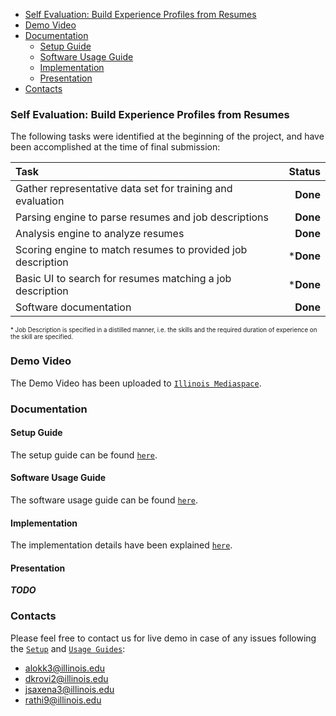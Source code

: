 - [Self Evaluation: Build Experience Profiles from Resumes](#self-evaluation--build-experience-profiles-from-resumes)
- [Demo Video](#demo-video)
- [Documentation](#documentation)
  * [Setup Guide](#setup-guide)
  * [Software Usage Guide](#software-usage-guide)
  * [Implementation](#implementation)
  * [Presentation](#presentation)
- [Contacts](#contacts)



### Self Evaluation: Build Experience Profiles from Resumes

The following tasks were identified at the beginning of the project, and have been accomplished at the time of final submission:

| Task                                                          |  Status     |
|:--------------------------------------------------------------|------------:|
| Gather representative data set for training and evaluation    | __Done__    |
| Parsing engine to parse resumes and job descriptions          | __Done__    |
| Analysis engine to analyze resumes                            | __Done__    |
| Scoring engine to match resumes to provided job description   | *__Done__   |
| Basic UI to search for resumes matching a job description     | *__Done__   |
| Software documentation                                        | __Done__    |

<sup><sup>\* Job Description is specified in a distilled manner, i.e. the skills and the required duration of experience on the skill are specified.</sup></sup>

### Demo Video

The Demo Video has been uploaded to [`Illinois Mediaspace`](https://mediaspace.illinois.edu/media/t/1_tuxjijvb).

### Documentation

#### Setup Guide

The setup guide can be found [`here`](https://github.com/dkrovi2/CourseProject/blob/main/UserGuide.md#build).

#### Software Usage Guide

The software usage guide can be found [`here`](https://github.com/dkrovi2/CourseProject/blob/main/UserGuide.md#running).

#### Implementation

The implementation details have been explained [`here`](https://github.com/dkrovi2/CourseProject/blob/main/Implementation.md).

#### Presentation

***TODO***

### Contacts

Please feel free to contact us for live demo in case of any issues following the [`Setup`](https://github.com/dkrovi2/CourseProject/blob/main/UserGuide.md#build) and [`Usage Guides`](https://github.com/dkrovi2/CourseProject/blob/main/UserGuide.md#running):

 * alokk3@illinois.edu
 * dkrovi2@illinois.edu
 * jsaxena3@illinois.edu
 * rathi9@illinois.edu

